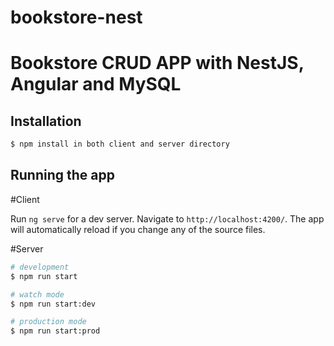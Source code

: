 # bookstore-nest
# Bookstore CRUD APP with NestJS, Angular and MySQL

## Installation


```bash
$ npm install in both client and server directory
```

## Running the app

#Client 


Run `ng serve` for a dev server. Navigate to `http://localhost:4200/`. The app will automatically reload if you change any of the source files.

#Server


```bash
# development
$ npm run start

# watch mode
$ npm run start:dev

# production mode
$ npm run start:prod

